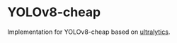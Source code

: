 # YOLOv8-cheap

Implementation for YOLOv8-cheap based on [ultralytics](https://github.com/ultralytics/ultralytics).
